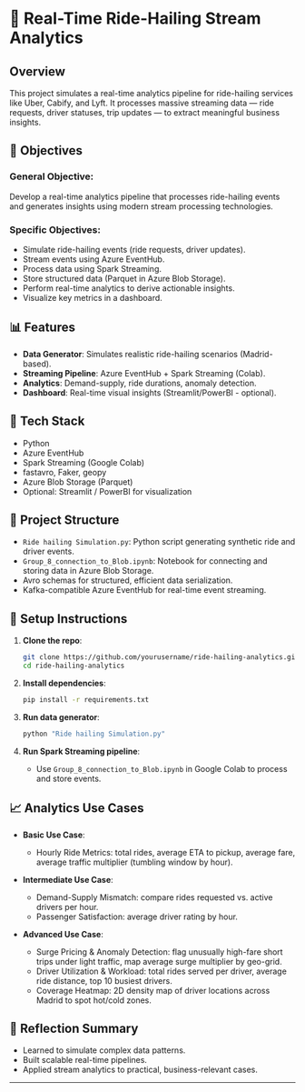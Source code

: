 # 🚕 Real-Time Ride-Hailing Stream Analytics

## Overview

This project simulates a real-time analytics pipeline for ride-hailing services like Uber, Cabify, and Lyft. It processes massive streaming data — ride requests, driver statuses, trip updates — to extract meaningful business insights.

## 🌟 Objectives

### General Objective:
Develop a real-time analytics pipeline that processes ride-hailing events and generates insights using modern stream processing technologies.

### Specific Objectives:
- Simulate ride-hailing events (ride requests, driver updates).
- Stream events using Azure EventHub.
- Process data using Spark Streaming.
- Store structured data (Parquet in Azure Blob Storage).
- Perform real-time analytics to derive actionable insights.
- Visualize key metrics in a dashboard.

## 📊 Features

- **Data Generator**: Simulates realistic ride-hailing scenarios (Madrid-based).
- **Streaming Pipeline**: Azure EventHub + Spark Streaming (Colab).
- **Analytics**: Demand-supply, ride durations, anomaly detection.
- **Dashboard**: Real-time visual insights (Streamlit/PowerBI - optional).

## 💠 Tech Stack

- Python
- Azure EventHub
- Spark Streaming (Google Colab)
- fastavro, Faker, geopy
- Azure Blob Storage (Parquet)
- Optional: Streamlit / PowerBI for visualization

## 📂 Project Structure

- `Ride hailing Simulation.py`: Python script generating synthetic ride and driver events.
- `Group_8_connection_to_Blob.ipynb`: Notebook for connecting and storing data in Azure Blob Storage.
- Avro schemas for structured, efficient data serialization.
- Kafka-compatible Azure EventHub for real-time event streaming.

## 🚀 Setup Instructions

1. **Clone the repo**:
   ```bash
   git clone https://github.com/yourusername/ride-hailing-analytics.git
   cd ride-hailing-analytics
   ```

2. **Install dependencies**:
   ```bash
   pip install -r requirements.txt
   ```

3. **Run data generator**:
   ```bash
   python "Ride hailing Simulation.py"
   ```

4. **Run Spark Streaming pipeline**:
   - Use `Group_8_connection_to_Blob.ipynb` in Google Colab to process and store events.

## 📈 Analytics Use Cases

- **Basic Use Case**:
  - Hourly Ride Metrics: total rides, average ETA to pickup, average fare, average traffic multiplier (tumbling window by hour).

- **Intermediate Use Case**:
  - Demand-Supply Mismatch: compare rides requested vs. active drivers per hour.
  - Passenger Satisfaction: average driver rating by hour.

- **Advanced Use Case**:
  - Surge Pricing & Anomaly Detection: flag unusually high-fare short trips under light traffic, map average surge multiplier by geo-grid.
  - Driver Utilization & Workload: total rides served per driver, average ride distance, top 10 busiest drivers.
  - Coverage Heatmap: 2D density map of driver locations across Madrid to spot hot/cold zones.

## 📝 Reflection Summary

- Learned to simulate complex data patterns.
- Built scalable real-time pipelines.
- Applied stream analytics to practical, business-relevant cases.

---
